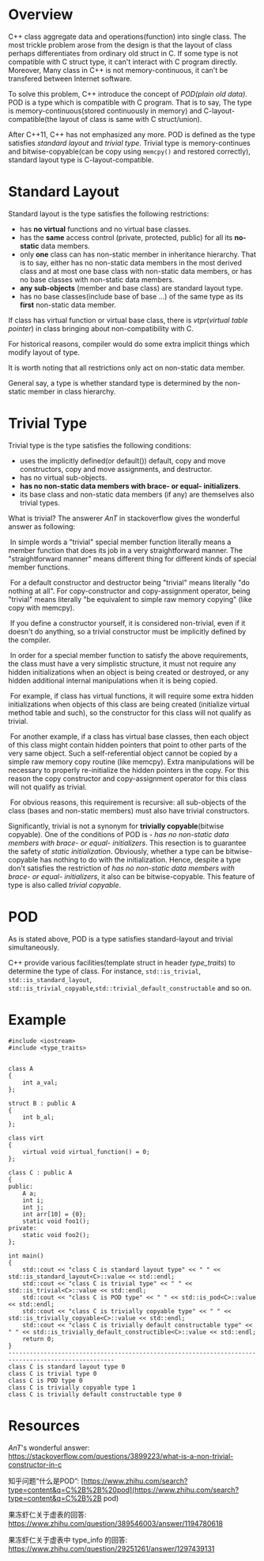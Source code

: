 # Overview

C++ class aggregate data and operations(function) into single class. The most trickle problem arose from the design is that the layout of class  perhaps differentiates from ordinary old struct in C. If some type is  not compatible with C struct type, it can't interact with C program  directly. Moreover, Many class in C++ is not memory-continuous, it can't be transfered between Internet software.

To solve this problem, C++ introduce the concept of *POD(plain old data)*. POD is a type which is compatible with C program. That is to say, The  type is memory-continuous(stored continuously in memory) and  C-layout-compatible(the layout of class is same with C struct/union).

After C++11, C++ has not emphasized any more. POD is defined as the type satisfies *standard layout* and *trivial type*. Trivial type is memory-continues and bitwise-copyable(can be copy using `memcpy()` and restored correctly), standard layout type is C-layout-compatible.

# Standard Layout

Standard layout is the type satisfies the following restrictions:

- has **no virtual** functions and no virtual base classes.
- has the **same** access control (private, protected, public) for all its **no-static** data members.
- only **one** class can has non-static member in inheritance hierarchy. That is to  say, either has no non-static data members in the most derived class and at most one base class with non-static data members, or has no base  classes with non-static data members.
- **any sub-objects** (member and base class) are standard layout type.
- has no base classes(include base of base ...) of the same type as its **first** non-static data member.

If class has virtual function or virtual base class, there is *vtpr*(*virtual table pointer*) in class bringing about non-compatibility with C.

For historical reasons, compiler would do some extra implicit things which modify layout of type.

It is worth noting that all restrictions only act on non-static data member.

 General say, a type is whether standard type is determined by the non-static member in class hierarchy.

# Trivial Type

Trivial type is the type satisfies the following conditions:

- uses the implicitly defined(or default()) default, copy and move constructors, copy and move assignments, and destructor.
- has no virtual sub-objects.
- **has no non-static data members with brace- or equal- initializers**.
- its base class and non-static data members (if any) are themselves also trivial types.

What is trivial? The answerer *AnT* in stackoverflow gives the wonderful answer as following:

​	In simple words a "trivial" special member function literally means a  member function that does its job in a very straightforward manner. The  "straightforward manner" means different thing for different kinds of  special member functions.

​	For a default constructor and destructor being "trivial" means  literally "do nothing at all". For copy-constructor and copy-assignment  operator, being "trivial" means literally "be equivalent to simple raw  memory copying" (like copy with memcpy).

​	If you define a constructor yourself, it is considered non-trivial,  even if it doesn't do anything, so a trivial constructor must be  implicitly defined by the compiler.

​	In order for a special member function to satisfy the above  requirements, the class must have a very simplistic structure, it must  not require any hidden initializations when an object is being created  or destroyed, or any hidden additional internal manipulations when it is being copied.

​	For example, if class has virtual functions, it will require some extra hidden initializations when objects of this class are being created  (initialize virtual method table and such), so the constructor for this  class will not qualify as trivial.

​	For another example, if a class has virtual base classes, then each  object of this class might contain hidden pointers that point to other  parts of the very same object. Such a self-referential object cannot be  copied by a simple raw memory copy routine (like memcpy). Extra  manipulations will be necessary to properly re-initialize the hidden  pointers in the copy. For this reason the copy constructor and  copy-assignment operator for this class will not qualify as trivial.

​	For obvious reasons, this requirement is recursive: all sub-objects of  the class (bases and non-static members) must also have trivial  constructors.

Significantly, trivial is not a synonym for **trivially copyable**(bitwise copyable). One of the  conditions of POD is - *has no non-static data members with brace- or equal- initializers*. This resection is to guarantee the safety of *static initialization*. Obviously, whether a type can be bitwise-copyable has nothing to do  with the initialization. Hence, despite a type don't satisfies the  restriction of *has no non-static data members with brace- or equal- initializers*, it also can be bitwise-copyable. This feature of type is also called *trivial copyable*.

# POD

As is stated above, POD is a type satisfies standard-layout and trivial simultaneously.

C++ provide various facilities(template struct in header _type_traits_) to determine the type of class. For instance, `std::is_trivial`, `std::is_standard_layout`, `std::is_trivial_copyable`,`std::trivial_default_constructable` and so on.

# Example

```
#include <iostream>
#include <type_traits>


class A
{
    int a_val;
};

struct B : public A
{
    int b_al;
};

class virt
{
    virtual void virtual_function() = 0;
};

class C : public A
{
public:
    A a;
    int i;
    int j;
    int arr[10] = {0};
    static void foo1();
private:
    static void foo2();
};

int main()
{
    std::cout << "class C is standard layout type" << " " << std::is_standard_layout<C>::value << std::endl;
    std::cout << "class C is trivial type" << " " << std::is_trivial<C>::value << std::endl;
    std::cout << "class C is POD type" << " " << std::is_pod<C>::value << std::endl;
    std::cout << "class C is trivially copyable type" << " " << std::is_trivially_copyable<C>::value << std::endl;
    std::cout << "class C is trivially default constructable type" << " " << std::is_trivially_default_constructible<C>::value << std::endl;
    return 0;
}
----------------------------------------------------------------------------------------------------
class C is standard layout type 0
class C is trivial type 0
class C is POD type 0
class C is trivially copyable type 1
class C is trivially default constructable type 0
```

# Resources

*AnT*'s wonderful answer: https://stackoverflow.com/questions/3899223/what-is-a-non-trivial-constructor-in-c

知乎问题“什么是POD”: [https://www.zhihu.com/search?type=content&q=C%2B%2B%20pod](https://www.zhihu.com/search?type=content&q=C%2B%2B pod)

果冻虾仁关于虚表的回答: https://www.zhihu.com/question/389546003/answer/1194780618

果冻虾仁关于虚表中 type_info 的回答: https://www.zhihu.com/question/29251261/answer/1297439131